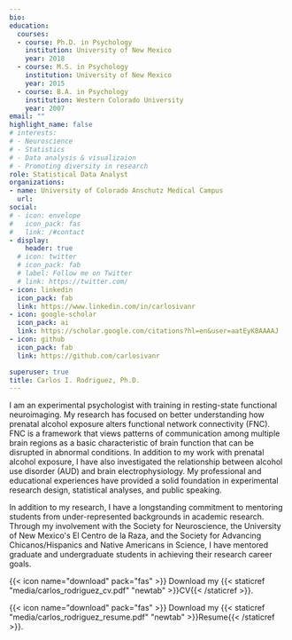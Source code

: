 ```yaml
---
bio:
education:
  courses:
  - course: Ph.D. in Psychology
    institution: University of New Mexico
    year: 2018
  - course: M.S. in Psychology
    institution: University of New Mexico
    year: 2015
  - course: B.A. in Psychology
    institution: Western Colorado University
    year: 2007
email: ""
highlight_name: false
# interests:
# - Neuroscience
# - Statistics
# - Data analysis & visualizaion
# - Promoting diversity in research
role: Statistical Data Analyst
organizations:
- name: University of Colorado Anschutz Medical Campus
  url: 
social:
# - icon: envelope
#   icon_pack: fas
#   link: /#contact
- display:
    header: true
  # icon: twitter
  # icon_pack: fab
  # label: Follow me on Twitter
  # link: https://twitter.com/
- icon: linkedin
  icon_pack: fab
  link: https://www.linkedin.com/in/carlosivanr
- icon: google-scholar
  icon_pack: ai
  link: https://scholar.google.com/citations?hl=en&user=aatEyK8AAAAJ
- icon: github
  icon_pack: fab
  link: https://github.com/carlosivanr

superuser: true
title: Carlos I. Rodriguez, Ph.D.
---
```


I am an experimental psychologist with training in resting-state functional neuroimaging. My research has focused on better understanding how prenatal alcohol exposure alters functional network connectivity (FNC). FNC is a framework that views patterns of communication among multiple brain regions as a basic characteristic of brain function that can be disrupted in abnormal conditions. In addition to my work with prenatal alcohol exposure, I have also investigated the relationship between alcohol use disorder (AUD) and brain electrophysiology. My professional and educational experiences have provided a solid foundation in experimental research design, statistical analyses, and public speaking.

In addition to my research, I have a longstanding commitment to mentoring students from under-represented backgrounds in academic research. Through my involvement with the Society for Neuroscience, the University of New Mexico's El Centro de la Raza, and the Society for Advancing Chicanos/Hispanics and Native Americans in Science, I have mentored graduate and undergraduate students in achieving their research career goals.

{{< icon name="download" pack="fas" >}} Download my {{< staticref "media/carlos_rodriguez_cv.pdf" "newtab" >}}CV{{< /staticref >}}.

{{< icon name="download" pack="fas" >}} Download my {{< staticref "media/carlos_rodriguez_resume.pdf" "newtab" >}}Resume{{< /staticref >}}.
